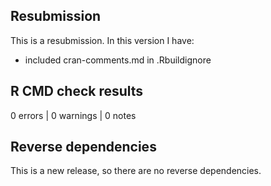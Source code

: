 ## Resubmission
This is a resubmission. In this version I have:

* included cran-comments.md in .Rbuildignore


## R CMD check results

0 errors | 0 warnings | 0 notes

## Reverse dependencies

This is a new release, so there are no reverse dependencies.
